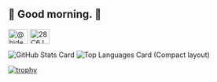 ## 🍎 Good morning. 🍎

<a href="https://twitter.com/@hidemaru_owo" target="blank"><img align="center" src="https://raw.githubusercontent.com/rahuldkjain/github-profile-readme-generator/master/src/images/icons/Social/twitter.svg" alt="@hidemaru_owo" height="30" width="40" /></a>
<a href="https://discord.gg/28C6JB8myW" target="blank"><img align="center" src="https://raw.githubusercontent.com/rahuldkjain/github-profile-readme-generator/master/src/images/icons/Social/discord.svg" alt="28C6JB8myW" height="30" width="40" /></a>

![GitHub Stats Card](https://github-readme-stats.vercel.app/api?username=ringosan1974&theme=onedark) ![Top Languages Card (Compact layout)](https://github-readme-stats.vercel.app/api/top-langs/?username=ringosan1974&layout=compact&theme=onedark)

[![trophy](https://github-profile-trophy.vercel.app/?username=ringosan1974&theme=onedark&column=7)](https://github.com/ryo-ma/github-profile-trophy)

